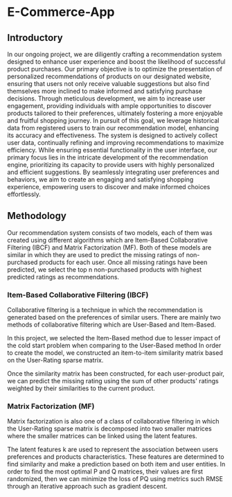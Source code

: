 # E-Commerce-App
## Introductory
In our ongoing project, we are diligently crafting a recommendation system designed to enhance user experience and boost the likelihood of successful product purchases.
Our primary objective is to optimize the presentation of personalized recommendations of products on our designated website, ensuring that users not only receive valuable suggestions but also find themselves more inclined to make informed and satisfying purchase decisions.
Through meticulous development, we aim to increase user engagement, providing individuals with ample opportunities to discover products tailored to their preferences, ultimately fostering a more enjoyable and fruitful shopping journey.
In pursuit of this goal, we leverage historical data from registered users to train our recommendation model, enhancing its accuracy and effectiveness. The system is designed to actively collect user data, continually refining and improving recommendations to maximize efficiency.
While ensuring essential functionality in the user interface, our primary focus lies in the intricate development of the recommendation engine, prioritizing its capacity to provide users with highly personalized and efficient suggestions.
By seamlessly integrating user preferences and behaviors, we aim to create an engaging and satisfying shopping experience, empowering users to discover and make informed choices effortlessly.

## Methodology
Our recommendation system consists of two models, each of them was created using different algorithms which are Item-Based Collaborative Filtering (IBCF) and Matrix Factorization (MF). Both of these models are similar in which they are used to predict the missing ratings of non-purchased products for each user. Once all missing ratings have been predicted, we select the top n non-purchased products with highest predicted ratings as recommendations.

### Item-Based Collaborative Filtering (IBCF)
Collaborative filtering is a technique in which the recommendation is generated based on the preferences of similar users. There are mainly two methods of collaborative filtering which are User-Based and Item-Based.

In this project, we selected the Item-Based method due to lesser impact of the cold start problem when comparing to the User-Based method
In order to create the model, we constructed an item-to-item similarity matrix based on the User-Rating sparse matrix.

Once the similarity matrix has been constructed, for each user-product pair, we can predict the missing rating using the sum of other products' ratings weighted by their similarities to the current product.

### Matrix Factorization (MF)
Matrix factorization is also one of a class of collaborative filtering in which the User-Rating sparse matrix is decomposed into two smaller matrices where the smaller matrices can be linked using the latent features.

The latent features k are used to represent the association between users preferences and products characteristics. These features are determined to find similarity and make a prediction based on both item and user entities.
In order to find the most optimal P and Q matrices, their values are first randomized, then we can minimize the loss of PQ using metrics such RMSE through an iterative approach such as gradient descent.
